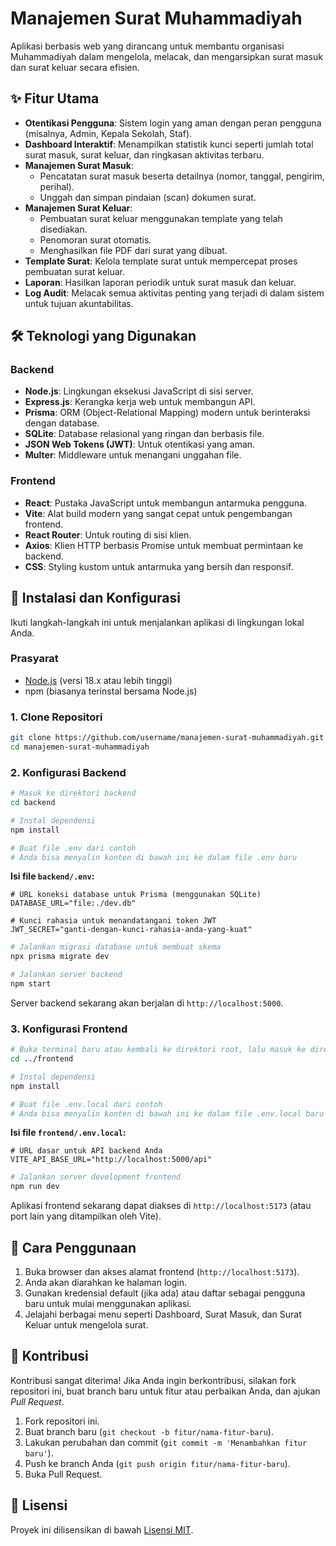 #  Manajemen Surat Muhammadiyah

Aplikasi berbasis web yang dirancang untuk membantu organisasi Muhammadiyah dalam mengelola, melacak, dan mengarsipkan surat masuk dan surat keluar secara efisien.

## ✨ Fitur Utama

- **Otentikasi Pengguna**: Sistem login yang aman dengan peran pengguna (misalnya, Admin, Kepala Sekolah, Staf).
- **Dashboard Interaktif**: Menampilkan statistik kunci seperti jumlah total surat masuk, surat keluar, dan ringkasan aktivitas terbaru.
- **Manajemen Surat Masuk**:
  - Pencatatan surat masuk beserta detailnya (nomor, tanggal, pengirim, perihal).
  - Unggah dan simpan pindaian (scan) dokumen surat.
- **Manajemen Surat Keluar**:
  - Pembuatan surat keluar menggunakan template yang telah disediakan.
  - Penomoran surat otomatis.
  - Menghasilkan file PDF dari surat yang dibuat.
- **Template Surat**: Kelola template surat untuk mempercepat proses pembuatan surat keluar.
- **Laporan**: Hasilkan laporan periodik untuk surat masuk dan keluar.
- **Log Audit**: Melacak semua aktivitas penting yang terjadi di dalam sistem untuk tujuan akuntabilitas.

## 🛠️ Teknologi yang Digunakan

### Backend
- **Node.js**: Lingkungan eksekusi JavaScript di sisi server.
- **Express.js**: Kerangka kerja web untuk membangun API.
- **Prisma**: ORM (Object-Relational Mapping) modern untuk berinteraksi dengan database.
- **SQLite**: Database relasional yang ringan dan berbasis file.
- **JSON Web Tokens (JWT)**: Untuk otentikasi yang aman.
- **Multer**: Middleware untuk menangani unggahan file.

### Frontend
- **React**: Pustaka JavaScript untuk membangun antarmuka pengguna.
- **Vite**: Alat build modern yang sangat cepat untuk pengembangan frontend.
- **React Router**: Untuk routing di sisi klien.
- **Axios**: Klien HTTP berbasis Promise untuk membuat permintaan ke backend.
- **CSS**: Styling kustom untuk antarmuka yang bersih dan responsif.

## 🚀 Instalasi dan Konfigurasi

Ikuti langkah-langkah ini untuk menjalankan aplikasi di lingkungan lokal Anda.

### Prasyarat
- [Node.js](https://nodejs.org/) (versi 18.x atau lebih tinggi)
- npm (biasanya terinstal bersama Node.js)

### 1. Clone Repositori
```bash
git clone https://github.com/username/manajemen-surat-muhammadiyah.git
cd manajemen-surat-muhammadiyah
```

### 2. Konfigurasi Backend
```bash
# Masuk ke direktori backend
cd backend

# Instal dependensi
npm install

# Buat file .env dari contoh
# Anda bisa menyalin konten di bawah ini ke dalam file .env baru
```
**Isi file `backend/.env`:**
```env
# URL koneksi database untuk Prisma (menggunakan SQLite)
DATABASE_URL="file:./dev.db"

# Kunci rahasia untuk menandatangani token JWT
JWT_SECRET="ganti-dengan-kunci-rahasia-anda-yang-kuat"
```
```bash
# Jalankan migrasi database untuk membuat skema
npx prisma migrate dev

# Jalankan server backend
npm start
```
Server backend sekarang akan berjalan di `http://localhost:5000`.

### 3. Konfigurasi Frontend
```bash
# Buka terminal baru atau kembali ke direktori root, lalu masuk ke direktori frontend
cd ../frontend

# Instal dependensi
npm install

# Buat file .env.local dari contoh
# Anda bisa menyalin konten di bawah ini ke dalam file .env.local baru
```
**Isi file `frontend/.env.local`:**
```env
# URL dasar untuk API backend Anda
VITE_API_BASE_URL="http://localhost:5000/api"
```
```bash
# Jalankan server development frontend
npm run dev
```
Aplikasi frontend sekarang dapat diakses di `http://localhost:5173` (atau port lain yang ditampilkan oleh Vite).

## 📖 Cara Penggunaan

1.  Buka browser dan akses alamat frontend (`http://localhost:5173`).
2.  Anda akan diarahkan ke halaman login.
3.  Gunakan kredensial default (jika ada) atau daftar sebagai pengguna baru untuk mulai menggunakan aplikasi.
4.  Jelajahi berbagai menu seperti Dashboard, Surat Masuk, dan Surat Keluar untuk mengelola surat.

## 🤝 Kontribusi

Kontribusi sangat diterima! Jika Anda ingin berkontribusi, silakan fork repositori ini, buat branch baru untuk fitur atau perbaikan Anda, dan ajukan *Pull Request*.

1.  Fork repositori ini.
2.  Buat branch baru (`git checkout -b fitur/nama-fitur-baru`).
3.  Lakukan perubahan dan commit (`git commit -m 'Menambahkan fitur baru'`).
4.  Push ke branch Anda (`git push origin fitur/nama-fitur-baru`).
5.  Buka Pull Request.

## 📄 Lisensi

Proyek ini dilisensikan di bawah [Lisensi MIT](LICENSE).
